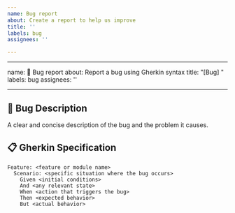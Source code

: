 ```yaml
---
name: Bug report
about: Create a report to help us improve
title: ''
labels: bug
assignees: ''

---
```


---
name: 🐛 Bug report
about: Report a bug using Gherkin syntax
title: "[Bug] <brief summary here>"
labels: bug
assignees: ''

---

## 🐛 Bug Description

A clear and concise description of the bug and the problem it causes.

## 📋 Gherkin Specification

```gherkin
Feature: <feature or module name>
  Scenario: <specific situation where the bug occurs>
    Given <initial conditions>
    And <any relevant state>
    When <action that triggers the bug>
    Then <expected behavior>
    But <actual behavior>
